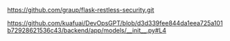 

<!--
 * @Author: Sanfor Chow
 * @Date: 2023-09-17 20:39:01
 * @LastEditors: Sanfor Chow
 * @LastEditTime: 2023-09-17 20:41:07
 * @FilePath: /back-end/flask-orm/README.md
-->
https://github.com/graup/flask-restless-security.git


https://github.com/kuafuai/DevOpsGPT/blob/d3d339fee844da1eea725a101b72928621536c43/backend/app/models/__init__.py#L4